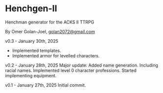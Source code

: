 # Henchgen-II
Henchman generator for the ACKS II TTRPG

By Omer Golan-Joel, golan2072@gmail.com

v0.3 - January 30th, 2025
- Implemented templates.
- Implemented armor for levelled characters.

v0.2 - January 28th, 2025
Major update:
Added name generation. Including racial names.
Implemented level 0 character professions.
Started implementing equipment.

v0.1 - January 27th, 2025
Initial commit.
